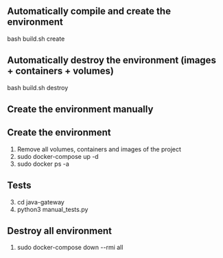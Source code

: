 ## Automatically compile and create the environment
bash build.sh create

## Automatically destroy the environment (images + containers + volumes)
bash build.sh destroy

## Create the environment manually

## Create the environment
1. Remove all volumes, containers and images of the project
2. sudo docker-compose up -d
3. sudo docker ps -a

## Tests
3. cd java-gateway
4. python3 manual_tests.py

## Destroy all environment
1. sudo docker-compose down --rmi all